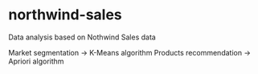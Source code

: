 # northwind-sales
Data analysis based on Nothwind Sales data

Market segmentation -> K-Means algorithm
Products recommendation -> Apriori algorithm
